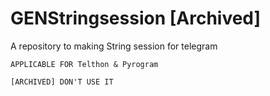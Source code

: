 # GENStringsession [Archived]
A repository to making String session for telegram 

    APPLICABLE FOR Telthon & Pyrogram 
    
    [ARCHIVED] DON'T USE IT 
